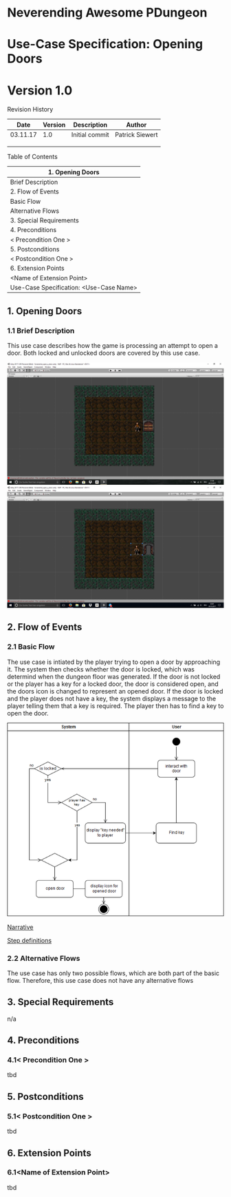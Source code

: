 
# Neverending Awesome PDungeon

# Use-Case Specification: Opening Doors

# Version 1.0

Revision History

| **Date** | **Version** | **Description** | **Author** |
| --- | --- | --- | --- |
| 03.11.17 | 1.0 | Initial commit | Patrick Siewert |
|   |   |   |   |
|   |   |   |   |
|   |   |   |   |

Table of Contents

| 1.        Opening Doors        |
| --- |
|         Brief Description        |
| 2.        Flow of Events        |
|         Basic Flow        |
|         Alternative Flows        |
| 3.        Special Requirements        |
| 4.        Preconditions        |
|         &lt; Precondition One &gt;        |
| 5.        Postconditions        |
|         &lt; Postcondition One &gt;        |
| 6.        Extension Points        |
|         &lt;Name of Extension Point&gt;        |
| Use-Case Specification: &lt;Use-Case Name&gt; |

 ## 1. Opening Doors
 
 ### 1.1 Brief Description
This use case describes how the game is processing an attempt to open a door. Both locked and unlocked doors are covered by this use case.

<img src = "https://raw.githubusercontent.com/AdrianSchneble/nap/master/usecases/Screenshot_open_door_1.png">

<img src = "https://raw.githubusercontent.com/AdrianSchneble/nap/master/usecases/Screenshot_open_door_2.png">

## 2. Flow of Events
### 2.1 Basic Flow

The use case is intiated by the player trying to open a door by approaching it. The system then checks whether the door is locked, which was determind when the dungeon floor was generated. If the door is not locked or the player has a key for a locked door, the door is considered open, and the doors icon is changed to represent an opened door. If the door is locked and the player does not have a key, the system displays a message to the player telling them that a key is required. The player then has to find a key to open the door.

<img src="https://raw.githubusercontent.com/AdrianSchneble/nap/master/usecases/UC_OpenDoor_ActivityDiagram.png">

<a href= https://github.com/AdrianSchneble/nap/blob/master/usecases/OpenDoor.feature>Narrative</a>

<a href= https://github.com/AdrianSchneble/nap/blob/master/usecases/OpenDoorSteps.cs>Step definitions</a>

### 2.2 Alternative Flows

The use case has only two possible flows, which are both part of the basic flow. Therefore, this use case does not have any alternative flows

## 3. Special Requirements

n/a

## 4. Preconditions

### 4.1&lt; Precondition One &gt;

tbd

## 5. Postconditions

### 5.1&lt; Postcondition One &gt;

tbd

## 6. Extension Points

### 6.1&lt;Name of Extension Point&gt;

tbd


